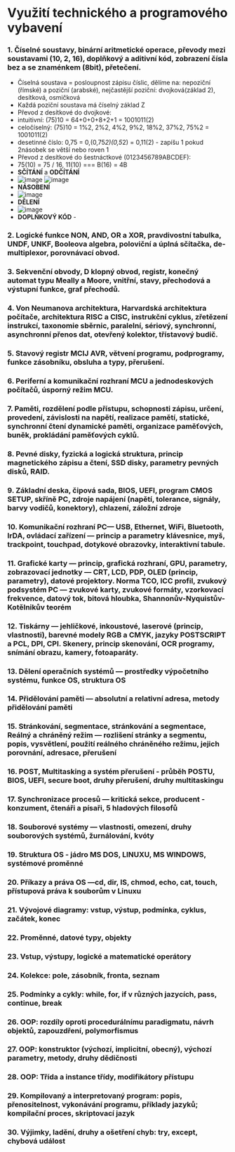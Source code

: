 # Využití technického a programového vybavení
### 1. Číselné soustavy, binární aritmetické operace, převody mezi soustavami (10, 2, 16), doplňkový a aditivní kód, zobrazení čísla bez a se znaménkem (8bit), přetečení.
- Číselná soustava = posloupnost zápisu číslic, dělíme na: nepoziční (římské) a poziční (arabské), nejčastější poziční: dvojková(základ 2), desítková, osmičková
- Každá poziční soustava má číselný základ Z
- Převod z desítkové do dvojkové:
-   intuitivní: (75)10 = 64+0+0+8+2+1 = 1001011(2)
-   celočíselný: (75)10 = 1%2, 2%2, 4%2, 9%2, 18%2, 37%2, 75%2 = 1001011(2)
-   desetinné číslo: 0,75 = 0,(0,75*2)(0,5*2) = 0,11(2) - zapíšu 1 pokud 2násobek se větší nebo roven 1
- Převod z desítkové do šestnáctkové (0123456789ABCDEF):
-   75(10) = 75 / 16, 11(10) === B(16) = 4B
- __SČÍTÁNÍ__    a __ODČÍTÁNÍ__  
- ![image](https://github.com/Dawixus/Maturita_B4/assets/145335482/7b908a54-8c8f-48f8-b249-76d363f5436b)
  ![image](https://github.com/Dawixus/Maturita_B4/assets/145335482/472d763f-a341-4999-b9cb-f463d27a5915)
- __NÁSOBENÍ__
- ![image](https://github.com/Dawixus/Maturita_B4/assets/145335482/bcb65535-21c3-4a30-91fd-0723382eed8f)
- __DĚLENÍ__
- ![image](https://github.com/Dawixus/Maturita_B4/assets/145335482/6db423c1-86a3-494f-8298-79780b63be0b)
- __DOPLŃKOVÝ KÓD__ - 
### 2. Logické funkce NON, AND, OR a XOR, pravdivostní tabulka, UNDF, UNKF, Booleova algebra, poloviční a úplná sčítačka, de-multiplexor, porovnávací obvod.
### 3. Sekvenční obvody, D klopný obvod, registr, konečný automat typu Meally a Moore, vnitřní, stavy, přechodová a výstupní funkce, graf přechodů.
### 4. Von Neumanova architektura, Harvardská architektura počítače, architektura RISC a CISC, instrukční cyklus, zřetězení instrukcí, taxonomie sběrnic, paralelní, sériový, synchronní, asynchronní přenos dat, otevřený kolektor, třístavový budič.
### 5. Stavový registr MCIJ AVR, větvení programu, podprogramy, funkce zásobníku, obsluha a typy, přerušení.
### 6. Periferní a komunikační rozhraní MCU a jednodeskových počítačů, úsporný režim MCU.
### 7. Paměti, rozdělení podle přístupu, schopnosti zápisu, určení, provedení, závislosti na napětí, realizace pamětí, statické, synchronní čtení dynamické paměti, organizace paměťových, buněk, prokládání paměťových cyklů.
### 8. Pevné disky, fyzická a logická struktura, princip magnetického zápisu a čtení, SSD disky, parametry pevných disků, RAID.
### 9. Základní deska, čipová sada, BIOS, UEFI, program CMOS SETUP, skříně PC, zdroje napájení (napětí, tolerance, signály, barvy vodičů, konektory), chlazení, záložní zdroje
### 10. Komunikační rozhraní PC— USB, Ethernet, WiFi, Bluetooth, lrDA, ovládací zařízení — princip a parametry klávesnice, myš, trackpoint, touchpad, dotykové obrazovky, interaktivní tabule.
### 11. Grafické karty — princip, grafická rozhraní, GPU, parametry, zobrazovací jednotky — CRT, LCD, PDP, OLED (princip, parametry), datové projektory. Norma TCO, ICC profil, zvukový podsystém PC — zvukové karty, zvukové formáty, vzorkovací frekvence, datový tok, bitová hloubka, Shannonův-Nyquistův-Kotělnikův teorém
### 12. Tiskárny — jehličkové, inkoustové, laserové (princip, vlastnosti), barevné modely RGB a CMYK, jazyky POSTSCRIPT a PCL, DPI, CPI. Skenery, princip skenování, OCR programy, snímání obrazu, kamery, fotoaparáty.
### 13. Dělení operačních systémů — prostředky výpočetního systému, funkce OS, struktura OS
### 14. Přidělování paměti — absolutní a relativní adresa, metody přidělování paměti
### 15. Stránkování, segmentace, stránkování a segmentace, Reálný a chráněný režim — rozlišení stránky a segmentu, popis, vysvětlení, použití reálného chráněného režimu, jejich porovnání, adresace, přerušení
### 16. POST, Multitasking a systém přerušení - průběh POSTU, BIOS, UEFI, secure boot, druhy přerušení, druhy multitaskingu
### 17. Synchronizace procesů — kritická sekce, producent - konzument, čtenáři a písaři, 5 hladových filosofů
### 18. Souborové systémy — vlastnosti, omezení, druhy souborových systémů, žurnálování, kvóty
### 19. Struktura OS - jádro MS DOS, LINUXU, MS WINDOWS, systémové proměnné
### 20. Příkazy a práva OS —cd, dir, IS, chmod, echo, cat, touch, přístupová práva k souborům v Linuxu
### 21. Vývojové diagramy: vstup, výstup, podmínka, cyklus, začátek, konec
### 22. Proměnné, datové typy, objekty
### 23. Vstup, výstupy, logické a matematické operátory
### 24. Kolekce: pole, zásobník, fronta, seznam
### 25. Podmínky a cykly: while, for, if v různých jazycích, pass, continue, break
### 26. OOP: rozdíly oproti procedurálnímu paradigmatu, návrh objektů, zapouzdření, polymorfismus
### 27. OOP: konstruktor (výchozí, implicitní, obecný), výchozí parametry, metody, druhy dědičnosti
### 28. OOP: Třída a instance třídy, modifikátory přístupu
### 29. Kompilovaný a interpretovaný program: popis, přenositelnost, vykonávání programu, příklady jazyků; kompilační proces, skriptovací jazyk
### 30. Výjimky, ladění, druhy a ošetření chyb: try, except, chybová událost

